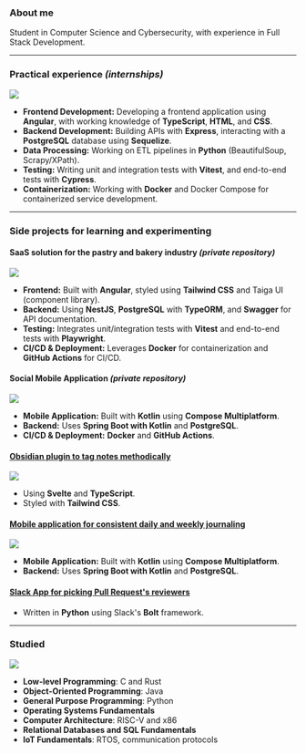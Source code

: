 ### About me

Student in Computer Science and Cybersecurity, with experience in Full Stack Development.

---

### Practical experience _(internships)_
![](https://skillicons.dev/icons?i=angular,express,postgres,sequelize,vitest,cypress,ts,html,css,py,docker)
- **Frontend Development:** Developing a frontend application using **Angular**, with working knowledge of **TypeScript**, **HTML**, and **CSS**.
- **Backend Development:** Building APIs with **Express**, interacting with a **PostgreSQL** database using **Sequelize**.
- **Data Processing:** Working on ETL pipelines in **Python** (BeautifulSoup, Scrapy/XPath).
- **Testing:** Writing unit and integration tests with **Vitest**, and end-to-end tests with **Cypress**.
- **Containerization:** Working with **Docker** and Docker Compose for containerized service development.

---

### Side projects for learning and experimenting

#### SaaS solution for the pastry and bakery industry _(private repository)_
![](https://skillicons.dev/icons?i=angular,nestjs,postgres,tailwind,vitest,ts,html,css,pnpm,docker,githubactions)
- **Frontend:** Built with **Angular**, styled using **Tailwind CSS** and Taiga UI (component library).
- **Backend:** Using **NestJS**, **PostgreSQL** with **TypeORM**, and **Swagger** for API documentation.
- **Testing:** Integrates unit/integration tests with **Vitest** and end-to-end tests with **Playwright**.
- **CI/CD & Deployment:** Leverages **Docker** for containerization and **GitHub Actions** for CI/CD.

#### Social Mobile Application _(private repository)_
![](https://skillicons.dev/icons?i=kotlin,spring,postgres,gradle,docker,githubactions)
- **Mobile Application:** Built with **Kotlin** using **Compose Multiplatform**.
- **Backend:** Uses **Spring Boot with Kotlin** and **PostgreSQL**.
- **CI/CD & Deployment:** **Docker** and **GitHub Actions**.

#### [Obsidian plugin to tag notes methodically](https://github.com/2uent1n/tag-pilot)
![](https://skillicons.dev/icons?i=obsidian,svelte,tailwind,ts,html,css)
- Using **Svelte** and **TypeScript**.
- Styled with **Tailwind CSS**.

#### [Mobile application for consistent daily and weekly journaling](https://github.com/2uent1n/lunadir)
![](https://skillicons.dev/icons?i=kotlin,spring,postgres,gradle)
- **Mobile Application:** Built with **Kotlin** using **Compose Multiplatform**.
- **Backend:** Uses **Spring Boot with Kotlin** and **PostgreSQL**.

#### [Slack App for picking Pull Request's reviewers](https://github.com/2uent1n/entropick)
- Written in **Python** using Slack's **Bolt** framework.

---

### Studied
![](https://skillicons.dev/icons?i=c,rust,java,py,linux)
- **Low-level Programming**: C and Rust
- **Object-Oriented Programming**: Java
- **General Purpose Programming**: Python
- **Operating Systems Fundamentals**
- **Computer Architecture**: RISC-V and x86
- **Relational Databases and SQL Fundamentals**
- **IoT Fundamentals**: RTOS, communication protocols
